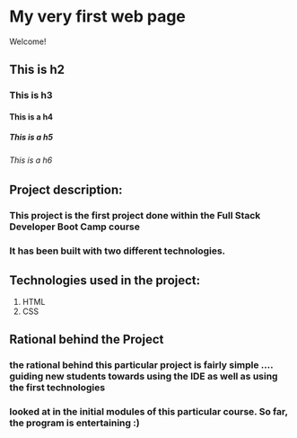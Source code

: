 # My very first web page

Welcome!

## This is h2

### This is h3

#### This is a h4

##### This is a h5

###### This is a h6

## Project description:
### This project is the first project done within the Full Stack Developer Boot Camp course
### It has been built with two different technologies.

## Technologies used in the project:
 1. HTML
 2. CSS


## Rational behind the Project
### the rational behind this particular project is fairly simple .... guiding new students towards using the IDE as well as using the first technologies 
### looked at in the initial modules of this particular course. So far, the program is entertaining :)



